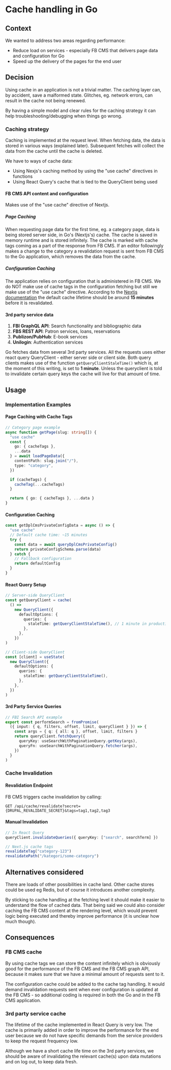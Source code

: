 # Cache handling in Go

## Context

We wanted to address two areas regarding performance:

- Reduce load on services - especially FB CMS that delivers page data and
  configuration for Go
- Speed up the delivery of the pages for the end user

## Decision

Using cache in an application is not a trivial matter. The caching layer can, by
accident, save a malformed state. Glitches, eg. network errors, can result in
the cache not being renewed.

By having a simple model and clear rules for the caching strategy it can help
troubleshooting/debugging when things go wrong.

### Caching strategy

Caching is implemented at the request level. When fetching data, the data is
stored in various ways (explained later). Subsequent fetches will collect the
data from the cache until the cache is deleted.

We have to ways of cache data:

- Using Nexjs's caching method by using the "use cache" directives in functions
- Using React Query's cache that is tied to the QueryClient being used

#### FB CMS API content and configuration

Makes use of the "use cache" directive of Nextjs.

##### Page Caching

When requesting page data for the first time, eg. a category page, data is
being stored server side, in Go's (Nextjs's) cache.
The cache is saved in memory runtime and is stored infinitely. The cache is
marked with cache tags coming as a part of the response from FB CMS.
If an editor followingly makes a change to the category a revalidation request
is sent from FB CMS to the Go application, which removes the data from the cache.

##### Configuration Caching

The application relies on configuration that is administered in FB CMS.
We do NOT make use of cache tags in the configuration fetching but still we make
use of the "use cache" directive.
According to the [Nextjs documentation](https://nextjs.org/docs/app/api-reference/functions/cacheLife#default-cache-profiles)
the default cache lifetime should be around **15 minutes** before it is revalidated.

#### 3rd party service data

1. **FBI GraphQL API**: Search functionality and bibliographic data
2. **FBS REST API**: Patron services, loans, reservations
3. **Publizon/PubHub**: E-book services
4. **Unilogin**: Authentication services

Go fetches data from several 3rd party services. All the requests uses either
react query QueryClient - either server side or client side. Both query clients
makes use of the function `getQueryClientStaleTime()` which is, at the moment of
this writing, is set to **1 minute**. Unless the queryclient is told to
invalidate certain query keys the cache will live for that amount of time.

## Usage

### Implementation Examples

#### Page Caching with Cache Tags

```typescript
// Category page example
async function getPage(slug: string[]) {
  "use cache"
  const {
    go: { cacheTags },
    ...data
  } = await loadPageData({
    contentPath: slug.join("/"),
    type: "category",
  })

  if (cacheTags) {
    cacheTag(...cacheTags)
  }

  return { go: { cacheTags }, ...data }
}
```

#### Configuration Caching

```typescript
const getDplCmsPrivateConfigData = async () => {
  "use cache"
  // Default cache time: ~15 minutes
  try {
    const data = await queryDplCmsPrivateConfig()
    return privateConfigSchema.parse(data)
  } catch {
    // Fallback configuration
    return defaultConfig
  }
}
```

#### React Query Setup

```typescript
// Server-side QueryClient
const getQueryClient = cache(
  () =>
    new QueryClient({
      defaultOptions: {
        queries: {
          staleTime: getQueryClientStaleTime(), // 1 minute in production, 0 in dev
        },
      },
    })
)

// Client-side QueryClient
const [client] = useState(
  new QueryClient({
    defaultOptions: {
      queries: {
        staleTime: getQueryClientStaleTime(),
      },
    },
  })
)
```

#### 3rd Party Service Queries

```typescript
// FBI Search API example
export const performSearch = fromPromise(
  ({ input: { q, filters, offset, limit, queryClient } }) => {
    const args = { q: { all: q }, offset, limit, filters }
    return queryClient.fetchQuery({
      queryKey: useSearchWithPaginationQuery.getKey(args),
      queryFn: useSearchWithPaginationQuery.fetcher(args),
    })
  }
)
```

### Cache Invalidation

#### Revalidation Endpoint

FB CMS triggers cache invalidation by calling:

```
GET /api/cache/revalidate?secret={DRUPAL_REVALIDATE_SECRET}&tags=tag1,tag2,tag3
```

#### Manual Invalidation

```typescript
// In React Query
queryClient.invalidateQueries({ queryKey: ["search", searchTerm] })

// Next.js cache tags
revalidateTag("category-123")
revalidatePath("/kategori/some-category")
```

## Alternatives considered

There are loads of other possibilities in cache land. Other cache stores could
be used eg Redis, but of course it introduces another complexity.

By sticking to cache handling at the fetching level it should make it easier to
understand the flow of cached data.
That being said we could also consider caching the FB CMS content at the
rendering level, which would prevent logic being executed and thereby improve
performance (it is unclear how much though).

## Consequences

### FB CMS cache

By using cache tags we can store the content infinitely which is obviously good
for the performance of the FB CMS and the FB CMS graph API, because it makes
sure that we have a minimal amount of requests sent to it.

The configuration cache could be added to the cache tag handling. It would demand
invalidation requests sent when ever configuration is updated at the FB CMS - so
additional coding is required in both the Go and in the FB CMS application.

### 3rd party service cache

The lifetime of the cache implemented in React Query is very low. The cache is
primarily added in order to improve the performance for the end user because we
do not have specific demands from the service providers to keep the request
frequency low.

Although we have a short cache life time on the 3rd party services, we should be
aware of invalidating the relevant cache(s) upon data mutations and on log out,
to keep data fresh.
